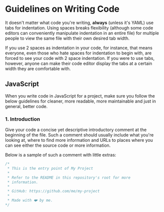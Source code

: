 # Guidelines on Writing Code

It doesn't matter what code you're writing, **always** (unless it's YAML) use tabs for indentation. Using spaces breaks flexibility (although some code editors can conveniently manipulate indentation in an entire file) for multiple people to view the same file with their own desired tab width.

If you use 2 spaces as indentation in your code, for instance, that means everyone, even those who hate spaces for indentation to begin with, are forced to see your code with 2 space indentation. If you were to use tabs, however, anyone can make their code editor display the tabs at a certain width they are comfortable with.

## JavaScript

When you write code in JavaScript for a project, make sure you follow the below guidelines for cleaner, more readable, more maintainable and just in general, better code.

### 1. Introduction

Give your code a concise yet descriptive introductory comment at the beginning of the file. Such a comment should usually include what you're looking at, where to find more information and URLs to places where you can see either the source code or more information.

Below is a sample of such a comment with little extras:

```js
/*
 * This is the entry point of My Project
 *
 * Refer to the README in this repository's root for more
 * information.
 *
 * GitHub: https://github.com/me/my-project
 *
 * Made with ❤️ by me.
*/
```
